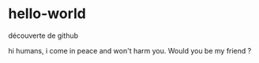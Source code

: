# hello-world
découverte de github

hi humans, i come in peace and won't harm you. 
Would you be my friend ?
